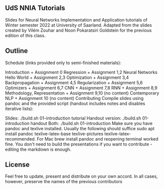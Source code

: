 ## UdS NNIA Tutorials
Slides for Neural Networks Implementation and Application tutorials of Winter semester 2022 at University of Saarland. Adapted from the slides created by Vilém Zouhar and Noon Pokaratsiri Goldstein for the previous edition of this class.

## Outline
Schedule (links provided only to semi-finished materials):

Introduction + Assignment 0
Regression + Assignment 1,2
Neural Networks Hello World + Assignment 2,3
Optimization + Assignment 3,4
Backpropagation + Assignment 4,5
Regularization + Assignment 5,6
Optimizers + Assignment 6,7
CNN + Assignment 7,8
RNN + Assignment 8,9
Methodology, Representation + Assignment 9,10 (no content)
Contemporary NLP + Assignment 10 (no content)
Contributing
Compile slides using pandoc and the provided script (handout includes notes and disables iterative lists):

Slides: ./build.sh 01-introduction tutorial
Handout version: ./build.sh 01-introduction handout
Both: ./build.sh 01-introduction
Make sure you have pandoc and texlive installed. Usually the following should suffice sudo apt install pandoc texlive-latex-base texlive-pictures texlive-latex-recommended. For Mac brew install pandoc and reopening terminal worked fine. You don't need to build the presentations if you want to contribute - editing the markdown is enough.

## License
Feel free to update, present and distribute on your own accord. In all cases, however, preserve the names of the previous contributors
